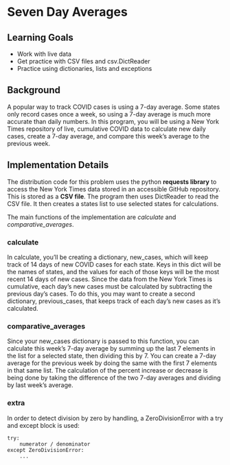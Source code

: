 # Seven Day Averages

## Learning Goals

- Work with live data
- Get practice with CSV files and csv.DictReader
- Practice using dictionaries, lists and exceptions

## Background

A popular way to track COVID cases is using a 7-day average. Some states only record cases once a week, so using a 7-day average is much more accurate than daily numbers. In this program, you will be using a New York Times repository of live, cumulative COVID data to calculate new daily cases, create a 7-day average, and compare this week’s average to the previous week.

## Implementation Details

The distribution code for this problem uses the python **requests library** to access the New York Times data stored in an accessible GitHub repository. This is stored as a **CSV file**. The program then uses DictReader to read the CSV file. It then creates a states list to use selected states for calculations.

The main functions of the implementation are *calculate* and *comparative_averages*.

### calculate

In calculate, you’ll be creating a dictionary, new_cases, which will keep track of 14 days of new COVID cases for each state. Keys in this dict will be the names of states, and the values for each of those keys will be the most recent 14 days of new cases. Since the data from the New York Times is cumulative, each day’s new cases must be calculated by subtracting the previous day’s cases. To do this, you may want to create a second dictionary, previous_cases, that keeps track of each day’s new cases as it’s calculated.

### comparative_averages

Since your new_cases dictionary is passed to this function, you can calculate this week’s 7-day average by summing up the last 7 elements in the list for a selected state, then dividing this by 7. You can create a 7-day average for the previous week by doing the same with the first 7 elements in that same list.
The calculation of the percent increase or decrease is being done by taking the difference of the two 7-day averages and dividing by last week’s average.

### extra

In order to detect division by zero by handling, a ZeroDivisionError with a try and except block is used:

```lang-python
try:
    numerator / denominator
except ZeroDivisionError:
    ...
```
